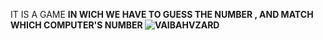 IT IS A GAME <B>
IN  WICH WE HAVE TO GUESS THE NUMBER , AND MATCH WHICH COMPUTER'S NUMBER
![VAIBAHVZARD](https://github.com/VaibhavZard/GuessTheNumber-/assets/142160451/c9e8f5b2-1abd-46fc-8462-32febe07f4ac)
